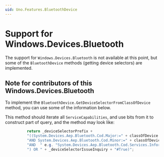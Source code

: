 ```yaml
---
uid: Uno.Features.BluetoothDevice
---
```


# Support for Windows.Devices.Bluetooth

The support for `Windows.Devices.Bluetooth` is not available at this point, but some of the `BluetoothDevice` methods (getting device selectors) are implemented.

## Note for contributors of this Windows.Devices.Bluetooth

To implement the `BluetoothDevice.GetDeviceSelectorFromClassOfDevice` method, you can use some of the information below.

This method should iterate all `ServiceCapabilities`, and use bits from it to construct part of query, and the method may look like:

  ```csharp
			return _deviceSelectorPrefix +
			"((System.Devices.Aep.Bluetooth.Cod.Major:=" + classOfDevice.MajorClass +
			"AND System.Devices.Aep.Bluetooth.Cod.Minor:=" + classOfDevice.MinorClass +
			"AND  " e.g. "System.Devices.Aep.Bluetooth.Cod.Services.Information:=System.StructuredQueryType.Boolean#True"
			") OR " + _deviceSelectorIssueInquiry + "#True)";
  ```

